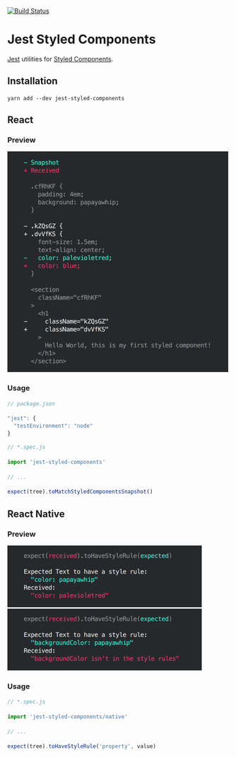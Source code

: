 [![Build Status](https://travis-ci.org/styled-components/jest-styled-components.svg?branch=master)](https://travis-ci.org/styled-components/jest-styled-components)

# Jest Styled Components
[Jest](https://github.com/facebook/jest) utilities for [Styled Components](https://github.com/styled-components/styled-components).

## Installation

```
yarn add --dev jest-styled-components
```

## React

### Preview

<img alt="Preview" src="assets/toMatchStyledComponentsSnapshot.png" width="500px" height="500px" />

### Usage

```js
// package.json

"jest": {
  "testEnvironment": "node"
}
```

```js
// *.spec.js

import 'jest-styled-components'

// ...

expect(tree).toMatchStyledComponentsSnapshot()
```
## React Native

### Preview

<img alt="Preview" src="assets/toHaveStyleRule1.png" width="440px" height="140px" />

<img alt="Preview" src="assets/toHaveStyleRule2.png" width="440px" height="140px" />

### Usage

```js
// *.spec.js

import 'jest-styled-components/native'

// ...

expect(tree).toHaveStyleRule('property', value)
```
